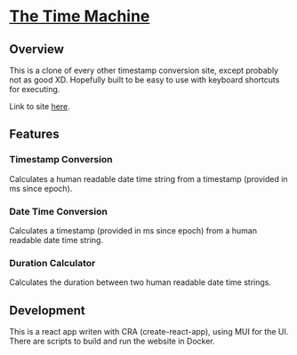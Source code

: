 # [The Time Machine](https://pmann84.github.io/TimeMachine)

## Overview

This is a clone of every other timestamp conversion site, except probably not as good XD. Hopefully built to be easy to use with keyboard shortcuts for executing.

Link to site [here](https://pmann84.github.io/TimeMachine).

## Features

### Timestamp Conversion

Calculates a human readable date time string from a timestamp (provided in ms since epoch).

### Date Time Conversion

Calculates a timestamp (provided in ms since epoch) from a human readable date time string.

### Duration Calculator

Calculates the duration between two human readable date time strings.

## Development

This is a react app writen with CRA (create-react-app), using MUI for the UI. There are scripts to build and run the website in Docker.
